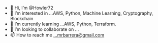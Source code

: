 - 👋 Hi, I’m @Howler72
- 👀 I’m interested in ...AWS, Python, Machine Learning, Cryptography, Blockchain
- 🌱 I’m currently learning ...AWS, Python, Terraform.
- 💞️ I’m looking to collaborate on ...
- 📫 How to reach me ...mrbarrera@gmail.com

<!---
Howler72/Howler72 is a ✨ special ✨ repository because its `README.md` (this file) appears on your GitHub profile.
You can click the Preview link to take a look at your changes.
--->
